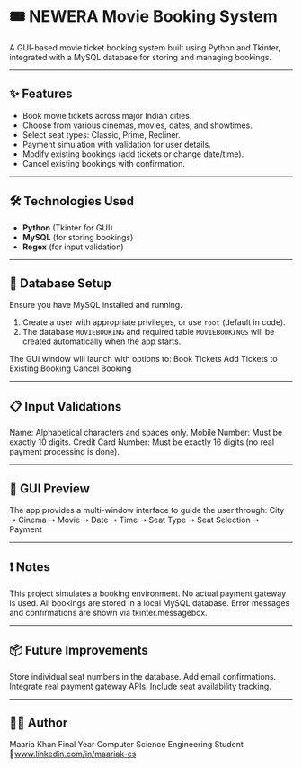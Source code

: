# 🎟️ NEWERA Movie Booking System

A GUI-based movie ticket booking system built using Python and Tkinter, integrated with a MySQL database for storing and managing bookings.

---

## ✨ Features
* Book movie tickets across major Indian cities.
* Choose from various cinemas, movies, dates, and showtimes.
* Select seat types: Classic, Prime, Recliner.
* Payment simulation with validation for user details.
* Modify existing bookings (add tickets or change date/time).
* Cancel existing bookings with confirmation.

---

## 🛠️ Technologies Used
* **Python** (Tkinter for GUI)
* **MySQL** (for storing bookings)
* **Regex** (for input validation)

---

## 💾 Database Setup
Ensure you have MySQL installed and running.
1. Create a user with appropriate privileges, or use `root` (default in code).
2. The database `MOVIEBOOKING` and required table `MOVIEBOOKINGS` will be created automatically when the app starts.

The GUI window will launch with options to:
Book Tickets
Add Tickets to Existing Booking
Cancel Booking

---

## 📋 Input Validations
Name: Alphabetical characters and spaces only.
Mobile Number: Must be exactly 10 digits.
Credit Card Number: Must be exactly 16 digits (no real payment processing is done).

---

## 📸 GUI Preview
The app provides a multi-window interface to guide the user through:
City ➝ Cinema ➝ Movie ➝ Date ➝ Time ➝ Seat Type ➝ Seat Selection ➝ Payment

---

## ❗ Notes
This project simulates a booking environment. No actual payment gateway is used.
All bookings are stored in a local MySQL database.
Error messages and confirmations are shown via tkinter.messagebox.

---

## 📦 Future Improvements
Store individual seat numbers in the database.
Add email confirmations.
Integrate real payment gateway APIs.
Include seat availability tracking.

---

## 🙋‍♀️ Author
Maaria Khan
Final Year Computer Science Engineering Student
🔗www.linkedin.com/in/maariak-cs




